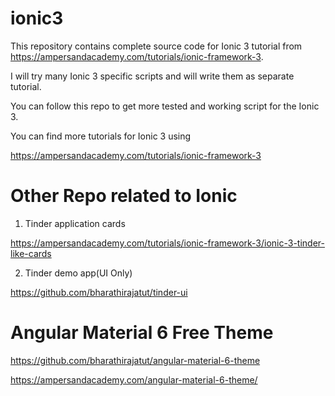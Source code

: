 # ionic3

This repository contains complete source code for Ionic 3 tutorial from https://ampersandacademy.com/tutorials/ionic-framework-3.

I will try many Ionic 3 specific scripts and will write them as separate tutorial.

You can follow this repo to get more tested and working script for the Ionic 3.

You can find more tutorials for Ionic 3 using

https://ampersandacademy.com/tutorials/ionic-framework-3


# Other Repo related to Ionic

1. Tinder application cards 

https://ampersandacademy.com/tutorials/ionic-framework-3/ionic-3-tinder-like-cards


2. Tinder demo app(UI Only)

https://github.com/bharathirajatut/tinder-ui

# Angular Material 6 Free Theme

https://github.com/bharathirajatut/angular-material-6-theme

https://ampersandacademy.com/angular-material-6-theme/

